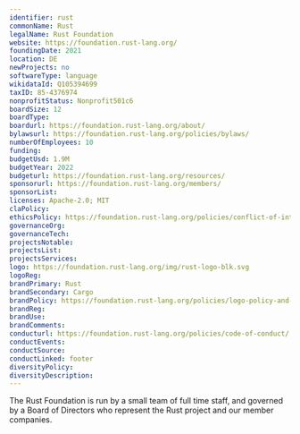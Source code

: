 ```yaml
---
identifier: rust
commonName: Rust
legalName: Rust Foundation
website: https://foundation.rust-lang.org/
foundingDate: 2021
location: DE
newProjects: no
softwareType: language
wikidataId: Q105394699
taxID: 85-4376974
nonprofitStatus: Nonprofit501c6
boardSize: 12
boardType: 
boardurl: https://foundation.rust-lang.org/about/
bylawsurl: https://foundation.rust-lang.org/policies/bylaws/
numberOfEmployees: 10
funding: 
budgetUsd: 1.9M
budgetYear: 2022
budgeturl: https://foundation.rust-lang.org/resources/
sponsorurl: https://foundation.rust-lang.org/members/
sponsorList: 
licenses: Apache-2.0; MIT
claPolicy: 
ethicsPolicy: https://foundation.rust-lang.org/policies/conflict-of-interest-policy/
governanceOrg: 
governanceTech: 
projectsNotable: 
projectsList: 
projectsServices: 
logo: https://foundation.rust-lang.org/img/rust-logo-blk.svg
logoReg: 
brandPrimary: Rust
brandSecondary: Cargo
brandPolicy: https://foundation.rust-lang.org/policies/logo-policy-and-media-guide/
brandReg: 
brandUse: 
brandComments: 
conducturl: https://foundation.rust-lang.org/policies/code-of-conduct/
conductEvents:
conductSource: 
conductLinked: footer
diversityPolicy: 
diversityDescription: 
---
```


The Rust Foundation is run by a small team of full time staff, and governed by a Board of Directors who represent the Rust project and our member companies. 